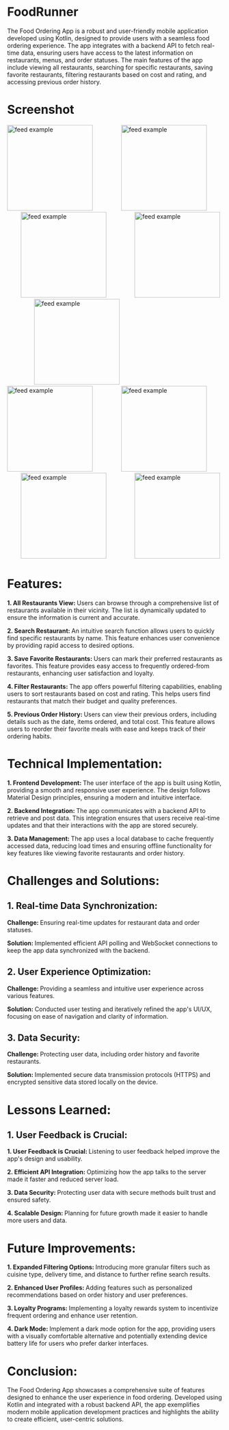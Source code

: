 # FoodRunner
The Food Ordering App is a robust and user-friendly mobile application developed using Kotlin, designed to provide users with a seamless food ordering experience. The app integrates with a backend API to fetch real-time data, ensuring users have access to the latest information on restaurants, menus, and order statuses. The main features of the app include viewing all restaurants, searching for specific restaurants, saving favorite restaurants, filtering restaurants based on cost and rating, and accessing previous order history.

# Screenshot
<p>
  <img src="https://user-images.githubusercontent.com/140700822/263239140-ad23f34b-e37b-4332-8452-116ff18fc82c.png" alt="feed example" width = "200" >
  &nbsp; &nbsp; &nbsp; &nbsp; &nbsp; &nbsp; &nbsp; &nbsp;
  <img src="https://user-images.githubusercontent.com/140700822/263239194-f0338e7a-b27a-486a-be67-352f8ff0c291.png" alt="feed example" width = "200" >
  &nbsp; &nbsp; &nbsp; &nbsp; &nbsp; &nbsp; &nbsp; &nbsp;
  <img src="https://user-images.githubusercontent.com/140700822/263239220-ceacabc0-6cb9-4e73-a3b6-e1c7f8e1f946.png" alt="feed example" width = "200" >
  &nbsp; &nbsp; &nbsp; &nbsp; &nbsp; &nbsp; &nbsp; &nbsp;
  <img src="https://user-images.githubusercontent.com/140700822/263239251-90a4acf0-fa89-4b2a-921a-ebc2a2652ef6.png" alt="feed example" width = "200" >
  &nbsp; &nbsp; &nbsp; &nbsp; &nbsp; &nbsp; &nbsp; &nbsp;
  <img src="https://user-images.githubusercontent.com/140700822/263239268-a9bc75bd-47ea-4915-adec-26ca58bf8776.png" alt="feed example" width = "200" >
  &nbsp; &nbsp; &nbsp; &nbsp; &nbsp; &nbsp; &nbsp; &nbsp;
  <img src="https://user-images.githubusercontent.com/140700822/263239330-670d4dfc-9355-4add-b24b-64ca07d48be6.png" alt="feed example" width = "200" >
  &nbsp; &nbsp; &nbsp; &nbsp; &nbsp; &nbsp; &nbsp; &nbsp;
  <img src="https://user-images.githubusercontent.com/140700822/263239395-07cc39fa-ea91-4c32-9f56-cdc18fd100bd.png" alt="feed example" width = "200" >
  &nbsp; &nbsp; &nbsp; &nbsp; &nbsp; &nbsp; &nbsp; &nbsp;
  <img src="https://user-images.githubusercontent.com/140700822/263239426-5b94939e-9f36-4dde-8c33-091132b8747e.png" alt="feed example" width = "200" >
  &nbsp; &nbsp; &nbsp; &nbsp; &nbsp; &nbsp; &nbsp; &nbsp;
  <img src="https://user-images.githubusercontent.com/140700822/263239473-53b92a43-399d-45aa-99ec-d98f3ffc199e.png" alt="feed example" width = "200" >
</p>

# Features:
<p><b>1. All Restaurants View: </b>Users can browse through a comprehensive list of restaurants available in their vicinity. The list is dynamically updated to ensure the information is current and accurate.</p>
<p><b>2. Search Restaurant: </b>An intuitive search function allows users to quickly find specific restaurants by name. This feature enhances user convenience by providing rapid access to desired options.</p>
<p><b>3. Save Favorite Restaurants: </b>Users can mark their preferred restaurants as favorites. This feature provides easy access to frequently ordered-from restaurants, enhancing user satisfaction and loyalty.</p>
<p><b>4. Filter Restaurants: </b>The app offers powerful filtering capabilities, enabling users to sort restaurants based on cost and rating. This helps users find restaurants that match their budget and quality preferences.</p>
<p><b>5. Previous Order History: </b>Users can view their previous orders, including details such as the date, items ordered, and total cost. This feature allows users to reorder their favorite meals with ease and keeps track of their ordering habits.</p>


# Technical Implementation:
<p><b>1. Frontend Development: </b>The user interface of the app is built using Kotlin, providing a smooth and responsive user experience. The design follows Material Design principles, ensuring a modern and intuitive interface.</p>
<p><b>2. Backend Integration: </b>The app communicates with a backend API to retrieve and post data. This integration ensures that users receive real-time updates and that their interactions with the app are stored securely.</p>
<p><b>3. Data Management: </b>The app uses a local database to cache frequently accessed data, reducing load times and ensuring offline functionality for key features like viewing favorite restaurants and order history.</p>


# Challenges and Solutions:


## 1. Real-time Data Synchronization:
<p><b>Challenge: </b>Ensuring real-time updates for restaurant data and order statuses.</p>
<p><b>Solution: </b>Implemented efficient API polling and WebSocket connections to keep the app data synchronized with the backend.</p>

## 2. User Experience Optimization:
<p><b>Challenge: </b>Providing a seamless and intuitive user experience across various features.</p>
<p><b>Solution: </b>Conducted user testing and iteratively refined the app's UI/UX, focusing on ease of navigation and clarity of information.</p>

## 3. Data Security:
<p><b>Challenge: </b>Protecting user data, including order history and favorite restaurants.</p>
<p><b>Solution: </b>Implemented secure data transmission protocols (HTTPS) and encrypted sensitive data stored locally on the device.</p>


# Lessons Learned:
## 1. User Feedback is Crucial:
<p><b>1. User Feedback is Crucial: </b>Listening to user feedback helped improve the app's design and usability.</p>
<p><b>2. Efficient API Integration: </b>Optimizing how the app talks to the server made it faster and reduced server load.</p>
<p><b>3. Data Security: </b>Protecting user data with secure methods built trust and ensured safety.</p>
<p><b>4. Scalable Design: </b>Planning for future growth made it easier to handle more users and data.</p>

# Future Improvements:
<p><b>1. Expanded Filtering Options: </b>Introducing more granular filters such as cuisine type, delivery time, and distance to further refine search results.</p>
<p><b>2. Enhanced User Profiles: </b>Adding features such as personalized recommendations based on order history and user preferences.</p>
<p><b>3. Loyalty Programs: </b>Implementing a loyalty rewards system to incentivize frequent ordering and enhance user retention.</p>
<p><b>4. Dark Mode: </b>Implement a dark mode option for the app, providing users with a visually comfortable alternative and potentially extending device battery life for users who prefer darker interfaces.</p>


# Conclusion:
The Food Ordering App showcases a comprehensive suite of features designed to enhance the user experience in food ordering. Developed using Kotlin and integrated with a robust backend API, the app exemplifies modern mobile application development practices and highlights the ability to create efficient, user-centric solutions.

